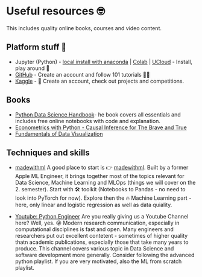 # Useful resources 🤓

This includes quality online books, courses and video content.

## Platform stuff 🐍
- Jupyter (Python) - [local install with anaconda](https://www.anaconda.com/products/distribution) | [Colab](https://colab.research.google.com/) | [UCloud](https://cloud.sdu.dk/) - Install, play around 💾
- [GitHub](https://github.com/) - Create an account and follow 101 tutorials 🧑‍💻
- [Kaggle](https://www.kaggle.com/) - 🧗 Create an account, check out projects and competitions.

## Books
- [Python Data Science Handbook](https://jakevdp.github.io/PythonDataScienceHandbook/)- he book covers all essentials and includes free online notebooks with code and explanation.
- [Econometrics with Python - Causal Inference for The Brave and True](https://matheusfacure.github.io/python-causality-handbook/landing-page.html)
- [Fundamentals of Data Visualization](https://clauswilke.com/dataviz/)

## Techniques and skills

- [madewithml](https://madewithml.com/)
    A good place to start is 👉 [madewithml](https://madewithml.com/). Built by a former Apple ML Engineer, it brings together most of the topics relevant for Data Science, Machine Learning and MLOps (things we will cover on the 2. semester).
    Start with 🛠 toolkit (Notebooks to Pandas - no need to look into PyTorch for now). Explore then the 🔥 Machine Learning part - here, only linear and logistic regression as well as data quiality.

- [Youtube: Python Engineer](https://www.youtube.com/c/PythonEngineer)
    Are you really giving us a Youtube Channel here? Well, yes. 😜 Modern research communication, especially in computational disciplines is fast and open. Many engineers and researchers put out excellent contetent - sometimes of higher quality thatn academic publications, especially those that take many years to produce. This channel covers various topic in Data Science and software development more generally. Consider following the advanced python playlist. If you are very motivated, also the ML from scratch playlist. 
